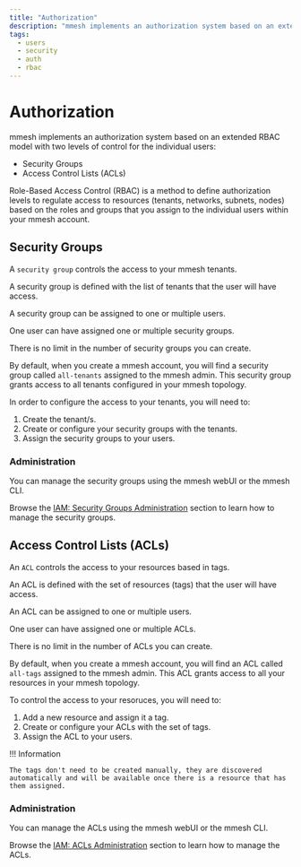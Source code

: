 ```yaml
---
title: "Authorization"
description: "mmesh implements an authorization system based on an extended RBAC model with three levels of control for the individual users."
tags:
  - users
  - security
  - auth
  - rbac
---
```


# Authorization

mmesh implements an authorization system based on an extended RBAC model with two levels of control for the individual users:

- Security Groups
- Access Control Lists (ACLs)

Role-Based Access Control (RBAC) is a method to define authorization levels to regulate access to resources (tenants, networks, subnets, nodes) based on the roles and groups that you assign to the individual users within your mmesh account.

## Security Groups

A `security group` controls the access to your mmesh tenants.

A security group is defined with the list of tenants that the user will have access.

A security group can be assigned to one or multiple users.

One user can have assigned one or multiple security groups.

There is no limit in the number of security groups you can create.

By default, when you create a mmesh account, you will find a security group called `all-tenants` assigned to the mmesh admin. This security group grants access to all tenants configured in your mmesh topology.

In order to configure the access to your tenants, you will need to:

1. Create the tenant/s.
2. Create or configure your security groups with the tenants.
3. Assign the security groups to your users.

### Administration

You can manage the security groups using the mmesh webUI or the mmesh CLI.

Browse the [IAM: Security Groups Administration](/docs/platform/administration/iam-security-groups/) section to learn how to manage the security groups.

## Access Control Lists (ACLs)

An `ACL` controls the access to your resources based in tags.

An ACL is defined with the set of resources (tags) that the user will have access.

An ACL can be assigned to one or multiple users.

One user can have assigned one or multiple ACLs.

There is no limit in the number of ACLs you can create.

By default, when you create a mmesh account, you will find an ACL called `all-tags` assigned to the mmesh admin. This ACL grants access to all your resources in your mmesh topology.

To control the access to your resoruces, you will need to:

1. Add a new resource and assign it a tag.
2. Create or configure your ACLs with the set of tags.
3. Assign the ACL to your users.

!!! Information

    The tags don't need to be created manually, they are discovered automatically and will be available once there is a resource that has them assigned.

### Administration

You can manage the ACLs using the mmesh webUI or the mmesh CLI.

Browse the [IAM: ACLs Administration](/docs/platform/administration/iam-acls/) section to learn how to manage the ACLs.
